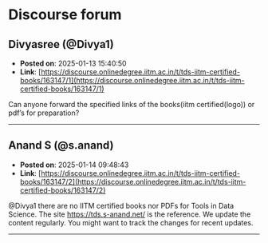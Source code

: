 # Discourse forum

## Divyasree (@Divya1)
- **Posted on**: 2025-01-13 15:40:50
- **Link**: [https://discourse.onlinedegree.iitm.ac.in/t/tds-iitm-certified-books/163147/1](https://discourse.onlinedegree.iitm.ac.in/t/tds-iitm-certified-books/163147/1)

Can anyone forward the specified links of the books(iitm certified(logo)) or pdf’s for preparation?

---

## Anand S (@s.anand)
- **Posted on**: 2025-01-14 09:48:43
- **Link**: [https://discourse.onlinedegree.iitm.ac.in/t/tds-iitm-certified-books/163147/2](https://discourse.onlinedegree.iitm.ac.in/t/tds-iitm-certified-books/163147/2)

@Divya1 there are no IITM certified books nor PDFs for Tools in Data Science. The site https://tds.s-anand.net/ is the reference.
We update the content regularly. You might want to track the changes for recent updates.

---
